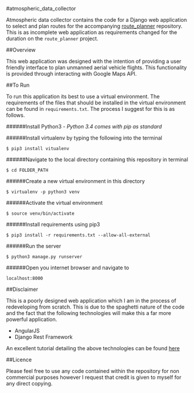#atmospheric_data_collector

Atmospheric data collector contains the code for a Django web application to select and plan routes for the accompanying [route_planner](https://github.com/miskinh/route_planner) repository. This is as incomplete web application as requirements changed for the duration on the `route_planner` project.

##Overview

This web application was designed with the intention of providing a user friendly interface to plan unmanned aerial vehicle flights. This functionality is provided through interacting with Google Maps API.

##To Run

To run this application its best to use a virtual environment. The requirements of the files that should be installed in the virtual environment can be found in `requirements.txt`. The process I suggest for this is as follows.

######Install Python3 *- Python 3.4 comes with pip as standard*

######Install virtualenv by typing the following into the terminal

    $ pip3 install vitualenv

######Navigate to the local directory containing this repository in terminal

    $ cd FOLDER_PATH
######Create a new virtual environment in this directory

    $ virtualenv -p python3 venv

######Activate the virtual environment

    $ source venv/bin/activate

######Install requirements using pip3

    $ pip3 install -r requirements.txt --allow-all-external

######Run the server

    $ python3 manage.py runserver

######Open you internet browser and navigate to

    localhost:8000

##Disclaimer

This is a poorly designed web application which I am in the process of redeveloping from scratch. This is due to the spaghetti nature of the code and the fact that the following technologies will make this a far more powerful application.

* AngularJS
* Django Rest Framework

An excellent tutorial detailing the above technologies can be found [here](http://blog.kevinastone.com/getting-started-with-django-rest-framework-and-angularjs.html)

##Licence

Please feel free to use any code contained within the repository for non commercial purposes however I request that credit is given to myself for any direct copying.